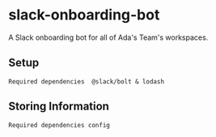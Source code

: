 # slack-onboarding-bot
A Slack onboarding bot for all of Ada's Team's workspaces.


## Setup
`Required dependencies 
@slack/bolt & lodash`

## Storing Information
`Required dependencies
config`
